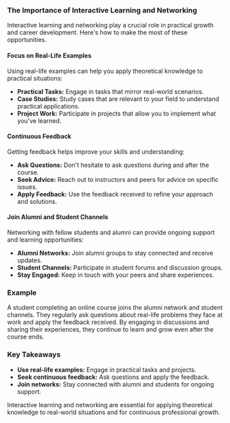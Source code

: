 ### The Importance of Interactive Learning and Networking

Interactive learning and networking play a crucial role in practical growth and career development. Here's how to make the most of these opportunities.

#### Focus on Real-Life Examples
Using real-life examples can help you apply theoretical knowledge to practical situations:
- **Practical Tasks:** Engage in tasks that mirror real-world scenarios.
- **Case Studies:** Study cases that are relevant to your field to understand practical applications.
- **Project Work:** Participate in projects that allow you to implement what you've learned.

#### Continuous Feedback
Getting feedback helps improve your skills and understanding:
- **Ask Questions:** Don't hesitate to ask questions during and after the course.
- **Seek Advice:** Reach out to instructors and peers for advice on specific issues.
- **Apply Feedback:** Use the feedback received to refine your approach and solutions.

#### Join Alumni and Student Channels
Networking with fellow students and alumni can provide ongoing support and learning opportunities:
- **Alumni Networks:** Join alumni groups to stay connected and receive updates.
- **Student Channels:** Participate in student forums and discussion groups.
- **Stay Engaged:** Keep in touch with your peers and share experiences.

### Example
A student completing an online course joins the alumni network and student channels. They regularly ask questions about real-life problems they face at work and apply the feedback received. By engaging in discussions and sharing their experiences, they continue to learn and grow even after the course ends.

### Key Takeaways
- **Use real-life examples:** Engage in practical tasks and projects.
- **Seek continuous feedback:** Ask questions and apply the feedback.
- **Join networks:** Stay connected with alumni and students for ongoing support.

Interactive learning and networking are essential for applying theoretical knowledge to real-world situations and for continuous professional growth.
